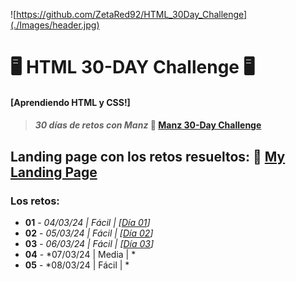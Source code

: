 ![https://github.com/ZetaRed92/HTML_30Day_Challenge](./Images/header.jpg)

# 🖥️ HTML 30-DAY Challenge 🖥️
#### [Aprendiendo HTML y CSS!]
> #### *30 días de retos con Manz* 🎯 **[Manz 30-Day Challenge](https://lenguajehtml.com/challenge/)**

## Landing page con los retos resueltos: 🚀 **[My Landing Page](https://zetared92.github.io/HTML_30Day_Challenge/)**

### **Los retos:**
* **01** - *04/03/24 | Fácil | [[Día 01](https://github.com/ZetaRed92/HTML_30Day_Challenge/tree/main/Retos/Reto%2001)]*
* **02** - *05/03/24 | Fácil | [[Día 02](https://github.com/ZetaRed92/HTML_30Day_Challenge/tree/main/Retos/Reto%2002)]*
* **03** - *06/03/24 | Fácil | [[Día 03](https://github.com/ZetaRed92/HTML_30Day_Challenge/tree/main/Retos/Reto%2003)]*
* **04** - *07/03/24 | Media | *
* **05** - *08/03/24 | Fácil | *
